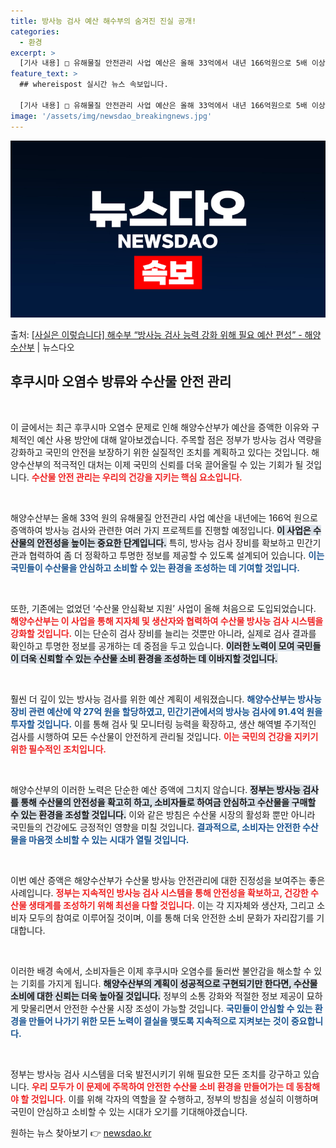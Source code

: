```yaml
---
title: 방사능 검사 예산 해수부의 숨겨진 진실 공개!
categories:
  - 환경
excerpt: >
  [기사 내용] □ 유해물질 안전관리 사업 예산은 올해 33억에서 내년 166억원으로 5배 이상 확대... 오…
feature_text: >
  ## whereispost 실시간 뉴스 속보입니다.

  [기사 내용] □ 유해물질 안전관리 사업 예산은 올해 33억에서 내년 166억원으로 5배 이상 확대... 오…
image: '/assets/img/newsdao_breakingnews.jpg'
---
```


![뉴스다오 속보](/assets/img/newsdao_breakingnews.jpg)

<p>출처: <a href="https://newsdao.kr/2395" rel="dofollow">[사실은 이렇습니다] 해수부 “방사능 검사 능력 강화 위해 필요 예산 편성” - 해양수산부</a> | 뉴스다오</p>

<h2 data-ke-size="size26">후쿠시마 오염수 방류와 수산물 안전 관리</h2>

<p data-ke-size="size16">&nbsp;</p>

이 글에서는 최근 후쿠시마 오염수 문제로 인해 해양수산부가 예산을 증액한 이유와 구체적인 예산 사용 방안에 대해 알아보겠습니다. 주목할 점은 정부가 방사능 검사 역량을 강화하고 국민의 안전을 보장하기 위한 실질적인 조치를 계획하고 있다는 것입니다. 해양수산부의 적극적인 대처는 이제 국민의 신뢰를 더욱 끌어올릴 수 있는 기회가 될 것입니다. <b><span style="color: #ee2323;">수산물 안전 관리는 우리의 건강을 지키는 핵심 요소입니다.</span></b>

<p data-ke-size="size16">&nbsp;</p>

해양수산부는 올해 33억 원의 유해물질 안전관리 사업 예산을 내년에는 166억 원으로 증액하여 방사능 검사와 관련한 여러 가지 프로젝트를 진행할 예정입니다. <b><span style="background-color: #21538527;">이 사업은 수산물의 안전성을 높이는 중요한 단계입니다.</span></b> 특히, 방사능 검사 장비를 확보하고 민간기관과 협력하여 좀 더 정확하고 투명한 정보를 제공할 수 있도록 설계되어 있습니다. <b><span style="color: #1a5490;">이는 국민들이 수산물을 안심하고 소비할 수 있는 환경을 조성하는 데 기여할 것입니다.</span></b>

<p data-ke-size="size16">&nbsp;</p>

또한, 기존에는 없었던 ‘수산물 안심확보 지원’ 사업이 올해 처음으로 도입되었습니다. <b><span style="color: #ee2323;">해양수산부는 이 사업을 통해 지자체 및 생산자와 협력하여 수산물 방사능 검사 시스템을 강화할 것입니다.</span></b> 이는 단순히 검사 장비를 늘리는 것뿐만 아니라, 실제로 검사 결과를 확인하고 투명한 정보를 공개하는 데 중점을 두고 있습니다. <b><span style="background-color: #21538527;">이러한 노력이 모여 국민들이 더욱 신뢰할 수 있는 수산물 소비 환경을 조성하는 데 이바지할 것입니다.</span></b>

<p data-ke-size="size16">&nbsp;</p>

훨씬 더 깊이 있는 방사능 검사를 위한 예산 계획이 세워졌습니다. <b><span style="color: #1a5490;">해양수산부는 방사능 장비 관련 예산에 약 27억 원을 할당하였고, 민간기관에서의 방사능 검사에 91.4억 원을 투자할 것입니다.</span></b> 이를 통해 검사 및 모니터링 능력을 확장하고, 생산 해역별 주기적인 검사를 시행하여 모든 수산물이 안전하게 관리될 것입니다. <b><span style="color: #ee2323;">이는 국민의 건강을 지키기 위한 필수적인 조치입니다.</span></b>

<p data-ke-size="size16">&nbsp;</p>

해양수산부의 이러한 노력은 단순한 예산 증액에 그치지 않습니다. <b><span style="background-color: #21538527;">정부는 방사능 검사를 통해 수산물의 안전성을 확고히 하고, 소비자들로 하여금 안심하고 수산물을 구매할 수 있는 환경을 조성할 것입니다.</span></b> 이와 같은 방침은 수산물 시장의 활성화 뿐만 아니라 국민들의 건강에도 긍정적인 영향을 미칠 것입니다. <b><span style="color: #1a5490;">결과적으로, 소비자는 안전한 수산물을 마음껏 소비할 수 있는 시대가 열릴 것입니다.</span></b>

<p data-ke-size="size16">&nbsp;</p>

이번 예산 증액은 해양수산부가 수산물 방사능 안전관리에 대한 진정성을 보여주는 좋은 사례입니다. <b><span style="color: #ee2323;">정부는 지속적인 방사능 검사 시스템을 통해 안전성을 확보하고, 건강한 수산물 생태계를 조성하기 위해 최선을 다할 것입니다.</span></b> 이는 각 지자체와 생산자, 그리고 소비자 모두의 참여로 이루어질 것이며, 이를 통해 더욱 안전한 소비 문화가 자리잡기를 기대합니다.

<p data-ke-size="size16">&nbsp;</p>

이러한 배경 속에서, 소비자들은 이제 후쿠시마 오염수를 둘러싼 불안감을 해소할 수 있는 기회를 가지게 됩니다. <b><span style="background-color: #21538527;">해양수산부의 계획이 성공적으로 구현되기만 한다면, 수산물 소비에 대한 신뢰는 더욱 높아질 것입니다.</span></b> 정부의 소통 강화와 적절한 정보 제공이 묘하게 맞물리면서 안전한 수산물 시장 조성이 가능할 것입니다. <b><span style="color: #1a5490;">국민들이 안심할 수 있는 환경을 만들어 나가기 위한 모든 노력이 결실을 맺도록 지속적으로 지켜보는 것이 중요합니다.</span></b>

<p data-ke-size="size16">&nbsp;</p>

정부는 방사능 검사 시스템을 더욱 발전시키기 위해 필요한 모든 조치를 강구하고 있습니다. <b><span style="color: #ee2323;">우리 모두가 이 문제에 주목하여 안전한 수산물 소비 환경을 만들어가는 데 동참해야 할 것입니다.</span></b> 이를 위해 각자의 역할을 잘 수행하고, 정부의 방침을 성실히 이행하며 국민이 안심하고 소비할 수 있는 시대가 오기를 기대해야겠습니다. 

원하는 뉴스 찾아보기 👉 <a href="https://newsdao.kr" rel="dofollow">newsdao.kr</a>


